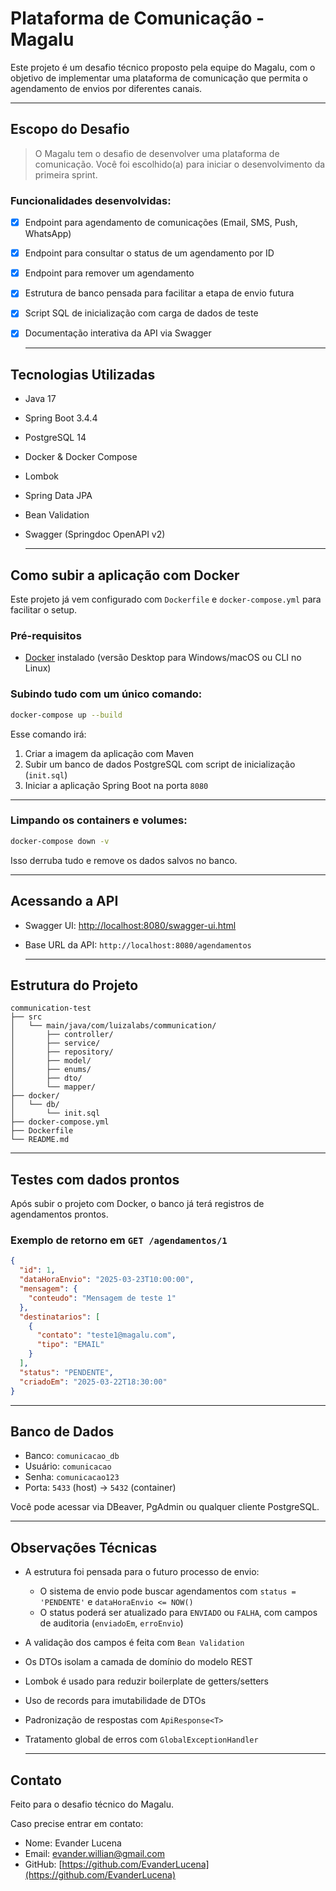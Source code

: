 # Plataforma de Comunicação - Magalu

Este projeto é um desafio técnico proposto pela equipe do Magalu, com o objetivo de implementar uma plataforma de comunicação que permita o agendamento de envios por diferentes canais.

  ---

## Escopo do Desafio

> O Magalu tem o desafio de desenvolver uma plataforma de comunicação. Você foi escolhido(a) para iniciar o desenvolvimento da primeira sprint.

### Funcionalidades desenvolvidas:

- [x] Endpoint para agendamento de comunicações (Email, SMS, Push, WhatsApp)
- [x] Endpoint para consultar o status de um agendamento por ID
- [x] Endpoint para remover um agendamento
- [x] Estrutura de banco pensada para facilitar a etapa de envio futura
- [x] Script SQL de inicialização com carga de dados de teste
- [x] Documentação interativa da API via Swagger

  ---

## Tecnologias Utilizadas

- Java 17
- Spring Boot 3.4.4
- PostgreSQL 14
- Docker & Docker Compose
- Lombok
- Spring Data JPA
- Bean Validation
- Swagger (Springdoc OpenAPI v2)

  ---

## Como subir a aplicação com Docker

Este projeto já vem configurado com `Dockerfile` e `docker-compose.yml` para facilitar o setup.

### Pré-requisitos

- [Docker](https://www.docker.com/products/docker-desktop/) instalado (versão Desktop para Windows/macOS ou CLI no Linux)

### Subindo tudo com um único comando:

  ```bash
  docker-compose up --build
  ```

Esse comando irá:

1. Criar a imagem da aplicação com Maven
2. Subir um banco de dados PostgreSQL com script de inicialização (`init.sql`)
3. Iniciar a aplicação Spring Boot na porta `8080`

  ---

### Limpando os containers e volumes:

  ```bash
  docker-compose down -v
  ```

Isso derruba tudo e remove os dados salvos no banco.

  ---

## Acessando a API

- Swagger UI: [http://localhost:8080/swagger-ui.html](http://localhost:8080/swagger-ui.html)
- Base URL da API: `http://localhost:8080/agendamentos`

  ---

## Estrutura do Projeto

  ```
  communication-test
  ├── src
  │   └── main/java/com/luizalabs/communication/
  │       ├── controller/
  │       ├── service/
  │       ├── repository/
  │       ├── model/
  │       ├── enums/
  │       ├── dto/
  │       └── mapper/
  ├── docker/
  │   └── db/
  │       └── init.sql
  ├── docker-compose.yml
  ├── Dockerfile
  └── README.md
  ```

  ---

## Testes com dados prontos

Após subir o projeto com Docker, o banco já terá registros de agendamentos prontos.

### Exemplo de retorno em `GET /agendamentos/1`

  ```json
  {
    "id": 1,
    "dataHoraEnvio": "2025-03-23T10:00:00",
    "mensagem": {
      "conteudo": "Mensagem de teste 1"
    },
    "destinatarios": [
      {
        "contato": "teste1@magalu.com",
        "tipo": "EMAIL"
      }
    ],
    "status": "PENDENTE",
    "criadoEm": "2025-03-22T18:30:00"
  }
  ```

  ---

## Banco de Dados

- Banco: `comunicacao_db`
- Usuário: `comunicacao`
- Senha: `comunicacao123`
- Porta: `5433` (host) → `5432` (container)

Você pode acessar via DBeaver, PgAdmin ou qualquer cliente PostgreSQL.

  ---

## Observações Técnicas

- A estrutura foi pensada para o futuro processo de envio:
  - O sistema de envio pode buscar agendamentos com `status = 'PENDENTE'` e `dataHoraEnvio <= NOW()`
  - O status poderá ser atualizado para `ENVIADO` ou `FALHA`, com campos de auditoria (`enviadoEm`, `erroEnvio`)
- A validação dos campos é feita com `Bean Validation`
- Os DTOs isolam a camada de domínio do modelo REST
- Lombok é usado para reduzir boilerplate de getters/setters
- Uso de records para imutabilidade de DTOs
- Padronização de respostas com `ApiResponse<T>`
- Tratamento global de erros com `GlobalExceptionHandler`

  ---

## Contato

Feito para o desafio técnico do Magalu.

Caso precise entrar em contato:

- Nome: Evander Lucena
- Email: evander.willian@gmail.com
- GitHub: [https://github.com/EvanderLucena](https://github.com/EvanderLucena)
